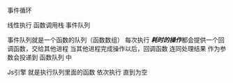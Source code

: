 事件循环

线性执行
函数调用栈
事件队列

事件队列就是一个函数的队列（函数数组）
每次执行 ***耗时的操作***都会提供一个回调函数，交给其他进程
当其他进程完成操作以后，回调函数 连同处理结果 作为参数会投递到 函数队列 中

Js引擎
就是执行队列里面的函数
依次执行
直到为空
